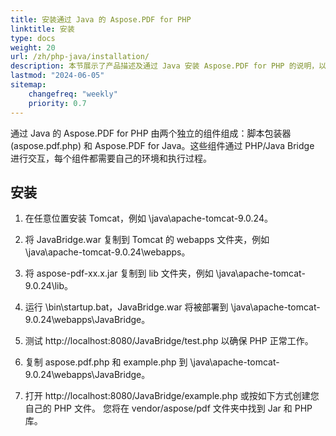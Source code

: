 ```yaml
---
title: 安装通过 Java 的 Aspose.PDF for PHP
linktitle: 安装
type: docs
weight: 20
url: /zh/php-java/installation/
description: 本节展示了产品描述及通过 Java 安装 Aspose.PDF for PHP 的说明，以及使用 NuGet 的说明。
lastmod: "2024-06-05"
sitemap:
    changefreq: "weekly"
    priority: 0.7
---
```


通过 Java 的 Aspose.PDF for PHP 由两个独立的组件组成：脚本包装器 (aspose.pdf.php) 和 Aspose.PDF for Java。这些组件通过 PHP/Java Bridge 进行交互，每个组件都需要自己的环境和执行过程。

## 安装

1. 在任意位置安装 Tomcat，例如 \java\apache-tomcat-9.0.24。
1. 将 JavaBridge.war 复制到 Tomcat 的 webapps 文件夹，例如 \java\apache-tomcat-9.0.24\webapps。
1. 将 aspose-pdf-xx.x.jar 复制到 lib 文件夹，例如 \java\apache-tomcat-9.0.24\lib。
1. 运行 \bin\startup.bat，JavaBridge.war 将被部署到 \java\apache-tomcat-9.0.24\webapps\JavaBridge。

1. 测试 http://localhost:8080/JavaBridge/test.php 以确保 PHP 正常工作。
1. 复制 aspose.pdf.php 和 example.php 到 \java\apache-tomcat-9.0.24\webapps\JavaBridge。
1. 打开 http://localhost:8080/JavaBridge/example.php 或按如下方式创建您自己的 PHP 文件。
您将在 vendor/aspose/pdf 文件夹中找到 Jar 和 PHP 库。